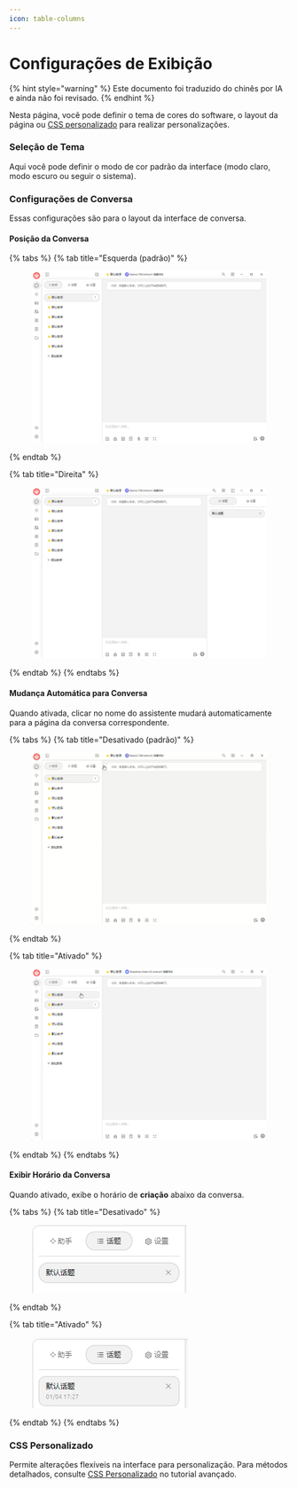 ```yaml
---
icon: table-columns
---
```

# Configurações de Exibição


{% hint style="warning" %}
Este documento foi traduzido do chinês por IA e ainda não foi revisado.
{% endhint %}




Nesta página, você pode definir o tema de cores do software, o layout da página ou [CSS personalizado](../../../personalization-settings/css.md) para realizar personalizações.

### Seleção de Tema

Aqui você pode definir o modo de cor padrão da interface (modo claro, modo escuro ou seguir o sistema).

### Configurações de Conversa

Essas configurações são para o layout da interface de conversa.

#### Posição da Conversa

{% tabs %}
{% tab title="Esquerda (padrão)" %}
<figure><img src="../../../.gitbook/assets/image (10) (1).png" alt=""><figcaption></figcaption></figure>
{% endtab %}

{% tab title="Direita" %}
<figure><img src="../../../.gitbook/assets/image (11).png" alt=""><figcaption></figcaption></figure>
{% endtab %}
{% endtabs %}

#### Mudança Automática para Conversa

Quando ativada, clicar no nome do assistente mudará automaticamente para a página da conversa correspondente.

{% tabs %}
{% tab title="Desativado (padrão)" %}
<figure><img src="../../../.gitbook/assets/Honeycam 2025-01-04 17-35-43.gif" alt=""><figcaption></figcaption></figure>
{% endtab %}

{% tab title="Ativado" %}
<figure><img src="../../../.gitbook/assets/Honeycam 2025-01-04 17-38-18.gif" alt=""><figcaption></figcaption></figure>
{% endtab %}
{% endtabs %}

#### Exibir Horário da Conversa

Quando ativado, exibe o horário de **criação** abaixo da conversa.

{% tabs %}
{% tab title="Desativado" %}
<figure><img src="../../../.gitbook/assets/image (14).png" alt=""><figcaption></figcaption></figure>
{% endtab %}

{% tab title="Ativado" %}
<figure><img src="../../../.gitbook/assets/image (12).png" alt=""><figcaption></figcaption></figure>
{% endtab %}
{% endtabs %}

### CSS Personalizado

Permite alterações flexíveis na interface para personalização. Para métodos detalhados, consulte [CSS Personalizado](../../../personalization-settings/css.md) no tutorial avançado.
